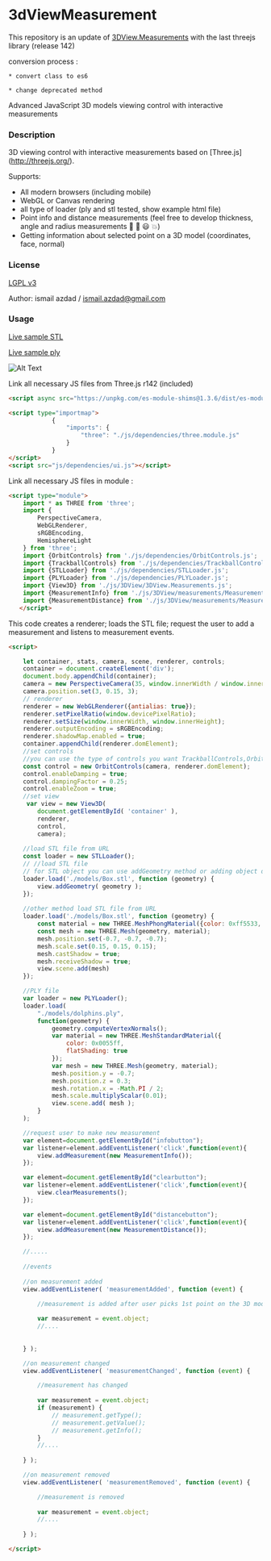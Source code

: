 # 3dViewMeasurement #
This repository is an update of [3DView.Measurements](https://github.com/AwesomeTeamOne/3DView.Measurements) with the last threejs library (release 142)

conversion process :

    * convert class to es6
    
    * change deprecated method 

Advanced JavaScript 3D models viewing control with interactive measurements

### Description ###
3D viewing control with interactive measurements based on [Three.js] (http://threejs.org/).

Supports:
 * All modern browsers (including mobile)
 * WebGL or Canvas rendering
 * all type of loader (ply and stl tested, show example html file)
 * Point info and distance measurements (feel free to develop thickness, angle and radius measurements :muscle: :pray: :smiley: :boom:)
 * Getting information about selected point on a 3D model (coordinates, face, normal)
	

### License ###
[LGPL v3](http://ismail.azdad.free.fr/3dMeasurement/LICENCE)

Author: ismail azdad / ismail.azdad@gmail.com

### Usage ###

[Live sample STL](http://ismail.azdad.free.fr/3dMeasurement/index.html)


[Live sample ply](http://ismail.azdad.free.fr/3dMeasurement/index_plyLoader.html)

![Alt Text](http://ismail.azdad.free.fr/3dMeasurement/test.gif)

Link all necessary JS files from Three.js r142 (included)  
```html
<script async src="https://unpkg.com/es-module-shims@1.3.6/dist/es-module-shims.js"></script>

<script type="importmap">
			{
				"imports": {
					"three": "./js/dependencies/three.module.js"
				}
			}
</script>
<script src="js/dependencies/ui.js"></script>
```

Link all necessary JS files in module :
```html
<script type="module">
    import * as THREE from 'three';
    import {
        PerspectiveCamera,
        WebGLRenderer,
        sRGBEncoding,
        HemisphereLight
    } from 'three';
    import {OrbitControls} from './js/dependencies/OrbitControls.js';
    import {TrackballControls} from './js/dependencies/TrackballControls.js';
    import {STLLoader} from './js/dependencies/STLLoader.js';
    import {PLYLoader} from './js/dependencies/PLYLoader.js';
    import {View3D} from './js/3DView/3DView.Measurements.js';
    import {MeasurementInfo} from './js/3DView/measurements/Measurement.Info.js';
    import {MeasurementDistance} from './js/3DView/measurements/Measurement.Distance.js';
   </script>
```
		
This code creates a renderer; loads the STL file; request the user to add a measurement and listens to measurement events.

```html
<script>

    let container, stats, camera, scene, renderer, controls;
    container = document.createElement('div');
    document.body.appendChild(container);
    camera = new PerspectiveCamera(35, window.innerWidth / window.innerHeight, 1, 15);
    camera.position.set(3, 0.15, 3);
    // renderer
    renderer = new WebGLRenderer({antialias: true});
    renderer.setPixelRatio(window.devicePixelRatio);
    renderer.setSize(window.innerWidth, window.innerHeight);
    renderer.outputEncoding = sRGBEncoding;
    renderer.shadowMap.enabled = true;
    container.appendChild(renderer.domElement);
    //set controls
    //you can use the type of controls you want TrackballControls,OrbitControls...
    const control = new OrbitControls(camera, renderer.domElement);
    control.enableDamping = true;
    control.dampingFactor = 0.25;
    control.enableZoom = true;
	//set view
     var view = new View3D(
        document.getElementById( 'container' ), 
        renderer, 
        control,
        camera);
	
	//load STL file from URL
    const loader = new STLLoader();
    // //load STL file
    // for STL object you can use addGeometry method or adding object directly
    loader.load('./models/Box.stl', function (geometry) {
        view.addGeometry( geometry );
    });
	
	//other method load STL file from URL
    loader.load('./models/Box.stl', function (geometry) {
        const material = new THREE.MeshPhongMaterial({color: 0xff5533, specular: 0x111111, shininess: 200});
        const mesh = new THREE.Mesh(geometry, material);
        mesh.position.set(-0.7, -0.7, -0.7);
        mesh.scale.set(0.15, 0.15, 0.15);
        mesh.castShadow = true;
        mesh.receiveShadow = true;
        view.scene.add(mesh)
    });

    //PLY file 
    var loader = new PLYLoader();
    loader.load(
        "./models/dolphins.ply",
        function(geometry) {
            geometry.computeVertexNormals();
            var material = new THREE.MeshStandardMaterial({
                color: 0x0055ff,
                flatShading: true
            });
            var mesh = new THREE.Mesh(geometry, material);
            mesh.position.y = -0.7;
            mesh.position.z = 0.3;
            mesh.rotation.x = -Math.PI / 2;
            mesh.scale.multiplyScalar(0.01);
            view.scene.add( mesh );
        }
    );

	//request user to make new measurement
    var element=document.getElementById("infobutton");
    var listener=element.addEventListener('click',function(event){
        view.addMeasurement(new MeasurementInfo());
    });

    var element=document.getElementById("clearbutton");
    var listener=element.addEventListener('click',function(event){
        view.clearMeasurements();
    });

    var element=document.getElementById("distancebutton");
    var listener=element.addEventListener('click',function(event){
        view.addMeasurement(new MeasurementDistance());
    });

	//.....
	
	//events
	
	//on measurement added
	view.addEventListener( 'measurementAdded', function (event) {

		//measurement is added after user picks 1st point on the 3D model
		
		var measurement = event.object;
		//....
			
		
	} );

	//on measurement changed
	view.addEventListener( 'measurementChanged', function (event) {

		//measurement has changed
		
		var measurement = event.object;
		if (measurement) {
			// measurement.getType(); 
			// measurement.getValue();
			// measurement.getInfo();
		}
		//....
		
	} );

	//on measurement removed
	view.addEventListener( 'measurementRemoved', function (event) {

		//measurement is removed
	
		var measurement = event.object;
		//....
		
	} );

</script>
```

